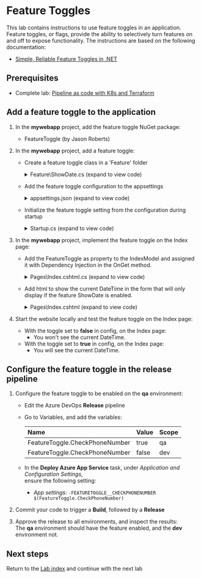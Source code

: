 # Feature Toggles

This lab contains instructions to use feature toggles in an application.
Feature toggles, or flags, provide the ability to selectively turn features on and off to expose functionality.
The instructions are based on the following documentation:

- [Simple, Reliable Feature Toggles in .NET](http://jason-roberts.github.io/FeatureToggle.Docs/)

## Prerequisites

- Complete lab: [Pipeline as code with K8s and Terraform](https://dev.azure.com/thx1139/_git/workshop1?path=%2FREADME.md)

## Add a feature toggle to the application

1. In the **mywebapp** project, add the feature toggle NuGet package:
    - FeatureToggle (by Jason Roberts)

1. In the **mywebapp** project, add a feature toggle:
    - Create a feature toggle class in a 'Feature' folder 
        <details><summary>Feature\ShowDate.cs (expand to view code)</summary>

        ```csharp
        using FeatureToggle;

        namespace mywebapp.Feature
        {
            public class ShowDate : SimpleFeatureToggle { }
        }
        ```
        </details>

    - Add the feature toggle configuration to the appsettings
        <details><summary>appsettings.json (expand to view code)</summary>

        ```json
        {
            "FeatureToggle": {
                "ShowDate": false
            }
            ...
        }
        ```
        </details>

    - Initialize the feature toggle setting from the configuration during startup

        <details><summary>Startup.cs (expand to view code)</summary>

            ```csharp
            // This method gets called by the runtime. Use this method to add services to the container.
            public void ConfigureServices(IServiceCollection services)
            {
                // Set provider config so file is read from content root path
                var provider = new AppSettingsProvider { Configuration = (IConfigurationRoot)Configuration };

                // Add your feature here
                services.AddSingleton(new ShowDate { ToggleValueProvider = provider });
                ...
            }
            ```
        </details>

1. In the **mywebapp** project, implement the feature toggle on the Index page:
      - Add the FeatureToggle as property to the IndexModel and assigned it with Dependency Injection in the OnGet method.

        <details><summary>Pages\Index.cshtml.cs (expand to view code)</summary>

            ```csharp
            using FeatureToggle;
            using Microsoft.AspNetCore.Mvc.RazorPages;
            using Microsoft.Extensions.Logging;
            using mywebapp.Feature;

            namespace mywebapp.Pages
            {
                public class IndexModel : PageModel
                {
                    private readonly ILogger<IndexModel> _logger;
                    public IFeatureToggle ShowDate { get; set; }

                    public IndexModel(ILogger<IndexModel> logger)
                    {
                        _logger = logger;
                    }

                    public void OnGet(ShowDate showDate)
                    {
                        ShowDate = showDate;
                    }
                }
            }
            ```
        </details>

    - Add html to show the current DateTime in the form that will only display if the feature ShowDate is enabled.
        <details><summary>Pages\Index.cshtml (expand to view code)</summary>

            ```csharp
            @page
            @model IndexModel
            @{
                ViewData["Title"] = "Home page";
            }

            <div class="text-center">
                <h1 class="display-4">Welcome Avanadi!</h1>
                <p>Learn about <a href="https://docs.microsoft.com/aspnet/core">building Web apps with ASP.NET Core</a>.</p>
                @if(Model.ShowDate.FeatureEnabled)
                {
                    <div>
                        @Html.Label("Current DateTime is: " + DateTime.Now.ToString())
                    </div>
                }
            </div>
            ```
        </details>

1. Start the website locally and test the feature toggle on the Index page:
    - With the toggle set to **false** in config, on the Index page:
        * You won't see the current DateTime.
    - With the toggle set to **true** in config, on the Index page:
        * You will see the current DateTime.

## Configure the feature toggle in the release pipeline

1. Configure the feature toggle to be enabled on the **qa** environment:
   - Edit the Azure DevOps **Release** pipeline
   - Go to Variables, and add the variables:

        |Name                          |Value|Scope|
        |:-----------------------------|:----|:----|
        |FeatureToggle.CheckPhoneNumber|true |qa   |
        |FeatureToggle.CheckPhoneNumber|false|dev  |

   - In the **Deploy Azure App Service** task, under *Application and Configuration Settings*,\
     ensure the following setting:
     - *App settings:* ```-FEATURETOGGLE__CHECKPHONENUMBER $(FeatureToggle.CheckPhoneNumber)```

1. Commit your code to trigger a **Build**, followed by a **Release**

1. Approve the release to all environments, and inspect the results:\
The **qa** environment should have the feature enabled, and the **dev** environment not.

## Next steps
Return to the [Lab index](../README.md) and continue with the next lab